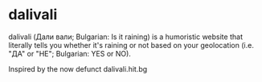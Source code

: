 # dalivali

dalivali (Дали вали; Bulgarian: Is it raining) is a humoristic website that literally tells you whether it's raining or not based on your geolocation (i.e. "ДА" or "НЕ"; Bulgarian: YES or NO).

Inspired by the now defunct dalivali.hit.bg
